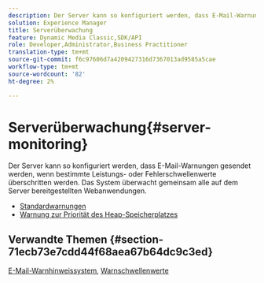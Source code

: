 ```yaml
---
description: Der Server kann so konfiguriert werden, dass E-Mail-Warnungen gesendet werden, wenn bestimmte Leistungs- oder Fehlerschwellenwerte überschritten werden. Das System überwacht gemeinsam alle auf dem Server bereitgestellten Webanwendungen.
solution: Experience Manager
title: Serverüberwachung
feature: Dynamic Media Classic,SDK/API
role: Developer,Administrator,Business Practitioner
translation-type: tm+mt
source-git-commit: f6c97606d7a4209427316d7367013ad9585a5cae
workflow-type: tm+mt
source-wordcount: '82'
ht-degree: 2%

---
```



# Serverüberwachung{#server-monitoring}

Der Server kann so konfiguriert werden, dass E-Mail-Warnungen gesendet werden, wenn bestimmte Leistungs- oder Fehlerschwellenwerte überschritten werden. Das System überwacht gemeinsam alle auf dem Server bereitgestellten Webanwendungen.

* [Standardwarnungen](r-standard-alerts.md)
* [Warnung zur Priorität des Heap-Speicherplatzes](c-heap-space-priority-alert.md)

## Verwandte Themen {#section-71ecb73e7cdd44f68aea67b64dc9c3ed}

[E-Mail-Warnhinweissystem](../../../../is-api/image-serving-api-ref/c-configuration-and-administration/c-server-settings/r-monitoring-and-alerting-system.md#reference-4b604b5f8b014ecca89cf55d8ebb2d39),  [Warnschwellenwerte](../../../../is-api/image-serving-api-ref/c-configuration-and-administration/c-server-settings/r-alert-thresholds.md#reference-a77d3f92f456419a878bf18782d38922)
